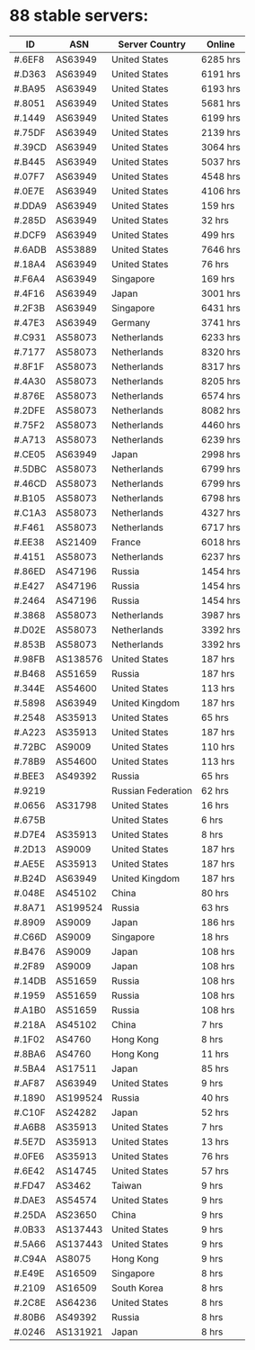 # 88 stable servers:

| ID | ASN | Server Country | Online |
| ------ | ------ | ------ | ------ |
| #.6EF8 | AS63949 | United States | 6285 hrs |
| #.D363 | AS63949 | United States | 6191 hrs |
| #.BA95 | AS63949 | United States | 6193 hrs |
| #.8051 | AS63949 | United States | 5681 hrs |
| #.1449 | AS63949 | United States | 6199 hrs |
| #.75DF | AS63949 | United States | 2139 hrs |
| #.39CD | AS63949 | United States | 3064 hrs |
| #.B445 | AS63949 | United States | 5037 hrs |
| #.07F7 | AS63949 | United States | 4548 hrs |
| #.0E7E | AS63949 | United States | 4106 hrs |
| #.DDA9 | AS63949 | United States | 159 hrs |
| #.285D | AS63949 | United States | 32 hrs |
| #.DCF9 | AS63949 | United States | 499 hrs |
| #.6ADB | AS53889 | United States | 7646 hrs |
| #.18A4 | AS63949 | United States | 76 hrs |
| #.F6A4 | AS63949 | Singapore | 169 hrs |
| #.4F16 | AS63949 | Japan | 3001 hrs |
| #.2F3B | AS63949 | Singapore | 6431 hrs |
| #.47E3 | AS63949 | Germany | 3741 hrs |
| #.C931 | AS58073 | Netherlands | 6233 hrs |
| #.7177 | AS58073 | Netherlands | 8320 hrs |
| #.8F1F | AS58073 | Netherlands | 8317 hrs |
| #.4A30 | AS58073 | Netherlands | 8205 hrs |
| #.876E | AS58073 | Netherlands | 6574 hrs |
| #.2DFE | AS58073 | Netherlands | 8082 hrs |
| #.75F2 | AS58073 | Netherlands | 4460 hrs |
| #.A713 | AS58073 | Netherlands | 6239 hrs |
| #.CE05 | AS63949 | Japan | 2998 hrs |
| #.5DBC | AS58073 | Netherlands | 6799 hrs |
| #.46CD | AS58073 | Netherlands | 6799 hrs |
| #.B105 | AS58073 | Netherlands | 6798 hrs |
| #.C1A3 | AS58073 | Netherlands | 4327 hrs |
| #.F461 | AS58073 | Netherlands | 6717 hrs |
| #.EE38 | AS21409 | France | 6018 hrs |
| #.4151 | AS58073 | Netherlands | 6237 hrs |
| #.86ED | AS47196 | Russia | 1454 hrs |
| #.E427 | AS47196 | Russia | 1454 hrs |
| #.2464 | AS47196 | Russia | 1454 hrs |
| #.3868 | AS58073 | Netherlands | 3987 hrs |
| #.D02E | AS58073 | Netherlands | 3392 hrs |
| #.853B | AS58073 | Netherlands | 3392 hrs |
| #.98FB | AS138576 | United States | 187 hrs |
| #.B468 | AS51659 | Russia | 187 hrs |
| #.344E | AS54600 | United States | 113 hrs |
| #.5898 | AS63949 | United Kingdom | 187 hrs |
| #.2548 | AS35913 | United States | 65 hrs |
| #.A223 | AS35913 | United States | 187 hrs |
| #.72BC | AS9009 | United States | 110 hrs |
| #.78B9 | AS54600 | United States | 113 hrs |
| #.BEE3 | AS49392 | Russia | 65 hrs |
| #.9219 |  | Russian Federation | 62 hrs |
| #.0656 | AS31798 | United States | 16 hrs |
| #.675B |  | United States | 6 hrs |
| #.D7E4 | AS35913 | United States | 8 hrs |
| #.2D13 | AS9009 | United States | 187 hrs |
| #.AE5E | AS35913 | United States | 187 hrs |
| #.B24D | AS63949 | United Kingdom | 187 hrs |
| #.048E | AS45102 | China | 80 hrs |
| #.8A71 | AS199524 | Russia | 63 hrs |
| #.8909 | AS9009 | Japan | 186 hrs |
| #.C66D | AS9009 | Singapore | 18 hrs |
| #.B476 | AS9009 | Japan | 108 hrs |
| #.2F89 | AS9009 | Japan | 108 hrs |
| #.14DB | AS51659 | Russia | 108 hrs |
| #.1959 | AS51659 | Russia | 108 hrs |
| #.A1B0 | AS51659 | Russia | 108 hrs |
| #.218A | AS45102 | China | 7 hrs |
| #.1F02 | AS4760 | Hong Kong | 8 hrs |
| #.8BA6 | AS4760 | Hong Kong | 11 hrs |
| #.5BA4 | AS17511 | Japan | 85 hrs |
| #.AF87 | AS63949 | United States | 9 hrs |
| #.1890 | AS199524 | Russia | 40 hrs |
| #.C10F | AS24282 | Japan | 52 hrs |
| #.A6B8 | AS35913 | United States | 7 hrs |
| #.5E7D | AS35913 | United States | 13 hrs |
| #.0FE6 | AS35913 | United States | 76 hrs |
| #.6E42 | AS14745 | United States | 57 hrs |
| #.FD47 | AS3462 | Taiwan | 9 hrs |
| #.DAE3 | AS54574 | United States | 9 hrs |
| #.25DA | AS23650 | China | 9 hrs |
| #.0B33 | AS137443 | United States | 9 hrs |
| #.5A66 | AS137443 | United States | 9 hrs |
| #.C94A | AS8075 | Hong Kong | 9 hrs |
| #.E49E | AS16509 | Singapore | 8 hrs |
| #.2109 | AS16509 | South Korea | 8 hrs |
| #.2C8E | AS64236 | United States | 8 hrs |
| #.80B6 | AS49392 | Russia | 8 hrs |
| #.0246 | AS131921 | Japan | 8 hrs |

